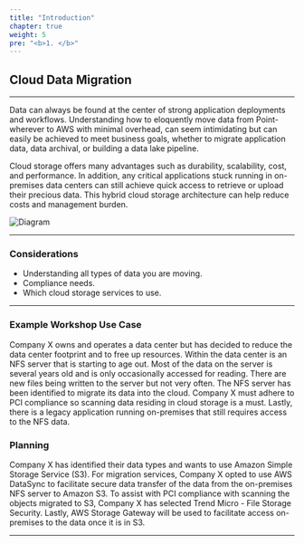 ```yaml
---
title: "Introduction"
chapter: true
weight: 5
pre: "<b>1. </b>"
---
```


## Cloud Data Migration

---


Data can always be found at the center of strong application deployments and workflows. Understanding how to eloquently move data from Point-wherever to AWS with minimal overhead, can seem intimidating but can easily be achieved to meet business goals, whether to migrate application data, data archival, or building a data lake pipeline.

Cloud storage offers many advantages such as durability, scalability, cost, and performance. In addition, any critical applications stuck running in on-premises data centers can still achieve quick access to retrieve or upload their precious data. This hybrid cloud storage architecture can help reduce costs and management burden.

![Diagram](/images/migration.png)

---

### Considerations

- Understanding all types of data you are moving.
- Compliance needs.
- Which cloud storage services to use.

---

### Example Workshop Use Case

Company X owns and operates a data center but has decided to reduce the data center footprint and to free up resources. Within the data center is an NFS server that is starting to age out. Most of the data on the server is several years old and is only occasionally accessed for reading. There are new files being written to the server but not very often. The NFS server has been identified to migrate its data into the cloud. Company X must adhere to PCI compliance so scanning data residing in cloud storage is a must. Lastly, there is a legacy application running on-premises that still requires access to the NFS data.


### Planning

Company X has identified their data types and wants to use Amazon Simple Storage Service (S3). For migration services, Company X opted to use AWS DataSync to facilitate secure data transfer of the data from the on-premises NFS server to Amazon S3. To assist with PCI compliance with scanning the objects migrated to S3, Company X has selected Trend Micro - File Storage Security. Lastly, AWS Storage Gateway will be used to facilitate access on-premises to the data once it is in S3.

---
